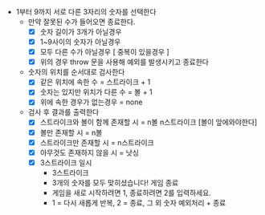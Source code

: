 - 1부터 9까지 서로 다른 3자리의 숫자를 선택한다
    - 만약 잘못된 수가 들어오면 종료한다.
        - [x] 숫자 길이가 3개가 아닐경우
        - [x] 1~9사이의 숫자가 아닐경우
        - [x] 모두 다른 수가 아닐경우 [ 중복이 있을경우 ]
        - [x] 위의 경우 throw 문을 사용해 예외를 발생시키고 종료한다
    - 숫자의 위치를 순서대로 검사한다
        - [x] 같은 위치에 속한 수 = 스트라이크 + 1
        - [x] 숫자는 있지만 위치가 다른 수 = 볼 + 1
        - [x] 위에 속한 경우가 없는경우 = none
    - 검사 후 결과를 출력한다
        - [x] 스트라이크와 볼이 함께 존재할 시 = n볼 n스트라이크 [볼이 앞에와야한다]
        - [x] 볼만 존재할 시 = n볼
        - [x] 스트라이크만 존재할 시 = n스트라이크
        - [x] 아무것도 존재하지 않을 시 = 낫싱
        - [x] 3스트라이크 일시
            - 3스트라이크
            - 3개의 숫자를 모두 맞히셨습니다! 게임 종료
            - 게임을 새로 시작하려면 1, 종료하려면 2를 입력하세요.
            - 1 = 다시 새롭게 반복, 2 = 종료, 그 외 숫자 예외처리 + 종료